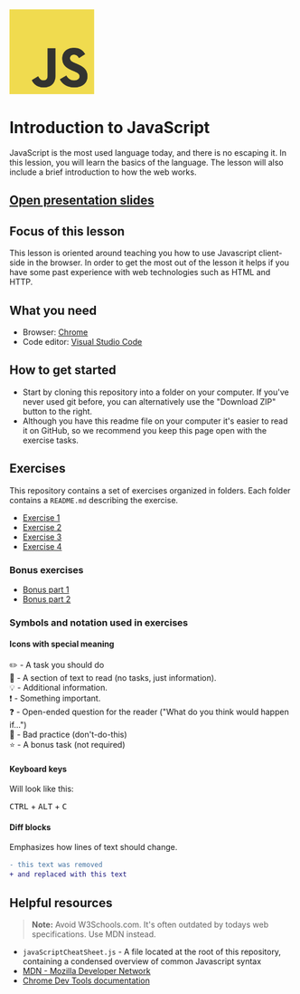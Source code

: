 <img src="js.png" alt="JavaScript" width="150" />

# Introduction to JavaScript

JavaScript is the most used language today, and there is no escaping it. In this lession, you will learn the basics of the language. The lesson will also include a brief introduction to how the web works.

## [Open presentation slides](https://docs.google.com/presentation/d/1Q-ZANhIv2f104B9INwbbDLHXu9_tGINf7UZF47XbkJk/edit?usp=sharing)

## Focus of this lesson

This lesson is oriented around teaching you how to use Javascript client-side in the browser. In order to get the most out of the lesson it helps if you have some past experience with web technologies such as HTML and HTTP.

## What you need

- Browser: [Chrome](https://www.google.com/chrome)
- Code editor: [Visual Studio Code](https://code.visualstudio.com)

## How to get started

- Start by cloning this repository into a folder on your computer. If you've never used git before, you can alternatively use the "Download ZIP" button to the right.
- Although you have this readme file on your computer it's easier to read it on GitHub, so we recommend you keep this page open with the exercise tasks.

## Exercises

This repository contains a set of exercises organized in folders. Each folder contains a `README.md` describing the exercise.

- [Exercise 1](exercise-1/)
- [Exercise 2](exercise-2/)
- [Exercise 3](exercise-3/)
- [Exercise 4](exercise-4/)

### Bonus exercises

- [Bonus part 1](bonus-1/)
- [Bonus part 2](bonus-2/)

### Symbols and notation used in exercises

#### Icons with special meaning

:pencil2: - A task you should do  
:book: - A section of text to read (no tasks, just information).  
:bulb: - Additional information.  
:exclamation: - Something important.  
:question: - Open-ended question for the reader ("What do you think would happen if...")  
:poop: - Bad practice (don't-do-this)  
:star: - A bonus task (not required)

#### Keyboard keys

Will look like this:

<kbd>CTRL</kbd> + <kbd>ALT</kbd> + <kbd>C</kbd>

#### Diff blocks

Emphasizes how lines of text should change.

```diff
- this text was removed
+ and replaced with this text
```

## Helpful resources

> **Note:** Avoid W3Schools.com. It's often outdated by todays web specifications. Use MDN instead.

- `javaScriptCheatSheet.js` - A file located at the root of this repository, containing a condensed overview of common Javascript syntax
- [MDN - Mozilla Developer Network](https://developer.mozilla.org/en-US/)
- [Chrome Dev Tools documentation](https://developers.google.com/web/tools/chrome-devtools/)
